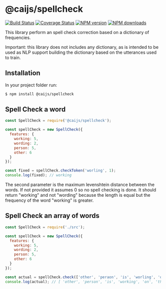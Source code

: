 # @caijs/spellcheck

[![Build Status](https://travis-ci.com/CAI-js/spellcheck.svg?branch=master)](https://travis-ci.com/CAI-js/spellcheck)
[![Coverage Status](https://coveralls.io/repos/github/CAI-js/spellcheck/badge.svg?branch=master)](https://coveralls.io/github/CAI-js/spellcheck?branch=master)
[![NPM version](https://img.shields.io/npm/v/@caijs/spellcheck.svg?style=flat)](https://www.npmjs.com/package/@caijs/spellcheck)
[![NPM downloads](https://img.shields.io/npm/dm/@caijs/spellcheck.svg?style=flat)](https://www.npmjs.com/package/@caijs/spellcheck)

This library perform an spell check correction based on a dictionary of frequencies.

Important: this library does not includes any dictionary, as is intended to be used as NLP support building the dictionary based on the utterances used to train.

## Installation

In your project folder run:

```bash
$ npm install @caijs/spellcheck
```

## Spell Check a word

```javascript
const SpellCheck = require('@caijs/spellcheck');

const spellCheck = new SpellCheck({
  features: {
    working: 5,
    wording: 2,
    person: 5,
    other: 6
  }
});

const fixed = spellCheck.checkToken('worling', 1);
console.log(fixed); // working
```

The second parameter is the maximum levenshtein distance between the words. If not provided it assumes 0 so no spell checking is done. It should return "working" and not "wording" because the length is equal but the frequency of the word "working" is greater.

## Spell Check an array of words

```javascript
const SpellCheck = require('./src');

const spellCheck = new SpellCheck({
  features: {
    working: 5,
    wording: 2,
    person: 5,
    other: 6
  }
});

const actual = spellCheck.check(['other', 'peraon', 'is', 'worling', 'on', 'that'], 1);
console.log(actual); // [ 'other', 'person', 'is', 'working', 'on', 'that' ]
```

